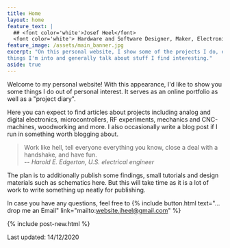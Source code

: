 ```yaml
---
title: Home
layout: home
feature_text: |
  ## <font color='white'>Josef Heel</font>
  <font color='white'> Hardware and Software Designer, Maker, Electronics Enthusiast </font>
feature_image: /assets/main_banner.jpg
excerpt: "On this personal website, I show some of the projects I do, explain
things I'm into and generally talk about stuff I find interesting."
aside: true
---
```


Welcome to my personal website! With this appearance, I'd like to show you some things I do out of personal interest. It serves as an online portfolio as well as a "project diary".

Here you can expect to find articles about projects including analog and digital electronics, microcontrollers, RF experiments, mechanics and CNC-machines, woodworking and more. I also occasionally write a blog post if I run in something worth blogging about.

> Work like hell, tell everyone everything you know, close a deal with a
> handshake, and have fun. <br>
> -- <cite>Harold E. Edgerton, U.S. electrical engineer</cite>

The plan is to additionally publish some findings, small tutorials and design materials such as schematics here. But this will take time as it is a lot of work to write something up neatly for publishing.

In case you have any questions, feel free to
{% include button.html text="... drop me an Email" link="mailto:website.jheel@gmail.com" %}

{% include post-new.html %}

Last updated: 14/12/2020
